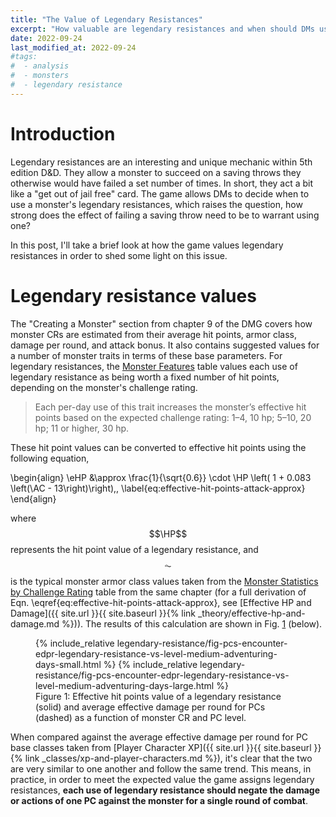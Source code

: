 ```yaml
---
title: "The Value of Legendary Resistances"
excerpt: "How valuable are legendary resistances and when should DMs use them?"
date: 2022-09-24
last_modified_at: 2022-09-24
#tags:
#  - analysis
#  - monsters
#  - legendary resistance
---
```


<div style="display:none">
\(
\newcommand{\AC}{\mathit{AC}}
\newcommand{\HP}{\mathit{HP}}
\newcommand{\eHP}{\mathit{eHP}}
\newcommand{\eDPR}{\mathit{eDPR}}
\)
</div>

# Introduction

Legendary resistances are an interesting and unique mechanic within 5th edition D&D. They allow a monster to succeed on a saving throws they otherwise would have failed a set number of times. In short, they act a bit like a "get out of jail free" card. The game allows DMs to decide when to use a monster's legendary resistances, which raises the question, how strong does the effect of failing a saving throw need to be to warrant using one?

In this post, I'll take a brief look at how the game values legendary resistances in order to shed some light on this issue.

# Legendary resistance values

The "Creating a Monster" section from chapter 9 of the DMG covers how monster CRs are estimated from their average hit points, armor class, damage per round, and attack bonus. It also contains suggested values for a number of monster traits in terms of these base parameters. For legendary resistances, the [Monster Features](https://www.dndbeyond.com/sources/dmg/dungeon-masters-workshop#MonsterFeatures) table values each use of legendary resistance as being worth a fixed number of hit points, depending on the monster's challenge rating.

> Each per-day use of this trait increases the monster’s effective hit points based on the expected challenge rating: 1–4, 10 hp; 5–10, 20 hp; 11 or higher, 30 hp.

These hit point values can be converted to effective hit points using the following equation,

\begin{align}
    \eHP &\approx \frac{1}{\sqrt{0.6}} \cdot \HP \left( 1 + 0.083 \left(\AC - 13\right)\right)\,, \label{eq:effective-hit-points-attack-approx} 
\end{align}

where $$\HP$$ represents the hit point value of a legendary resistance, and $$\AC$$ is the typical monster armor class values taken from the [Monster Statistics by Challenge Rating](https://www.dndbeyond.com/sources/dmg/dungeon-masters-workshop#MonsterStatisticsbyChallengeRating) table from the same chapter (for a full derivation of Eqn. \eqref{eq:effective-hit-points-attack-approx}, see [Effective HP and Damage]({{ site.url }}{{ site.baseurl }}{% link _theory/effective-hp-and-damage.md %})). The results of this calculation are shown in Fig. <a href="#fig:pcs-encounter-edpr-legendary-resistance-vs-level-medium-adventuring-days" class="fig-ref">1</a> (below).

<figure id="fig:pcs-encounter-edpr-legendary-resistance-vs-level-medium-adventuring-days">
    {% include_relative legendary-resistance/fig-pcs-encounter-edpr-legendary-resistance-vs-level-medium-adventuring-days-small.html %}
    {% include_relative legendary-resistance/fig-pcs-encounter-edpr-legendary-resistance-vs-level-medium-adventuring-days-large.html %}
    <figcaption>Figure 1: Effective hit points value of a legendary resistance (solid) and average effective damage per round for PCs (dashed) as a function of monster CR and PC level.</figcaption>
</figure>

When compared against the average effective damage per round for PC base classes taken from [Player Character XP]({{ site.url }}{{ site.baseurl }}{% link _classes/xp-and-player-characters.md %}), it's clear that the two are very similar to one another and follow the same trend. This means, in practice, in order to meet the expected value the game assigns legendary resistances, **each use of legendary resistance should negate the damage or actions of one PC against the monster for a single round of combat**.